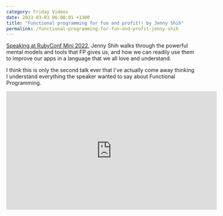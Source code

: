 ```yaml
---
category: Friday Videos
date: 2023-03-03 06:00:01 +1300
title: "Functional programming for fun and profit!! by Jenny Shih"
permalink: /functional-programming-for-fun-and-profit-jenny-shih
---
```


[Speaking at RubyConf Mini 2022](https://www.youtube.com/watch?v=tQPmFQSI0lo), Jenny Shih walks through the powerful mental models and tools that FP gives us, and how we can readily use them to improve our apps in a language that we all love and understand.

I think this is only the second talk ever that I've actually come away thinking I understand everything the speaker wanted to say about Functional Programming.

<iframe width="560" height="315" src="https://www.youtube-nocookie.com/embed/tQPmFQSI0lo?controls=0" title="YouTube video player" frameborder="0" allow="accelerometer; autoplay; clipboard-write; encrypted-media; gyroscope; picture-in-picture" allowfullscreen></iframe>
